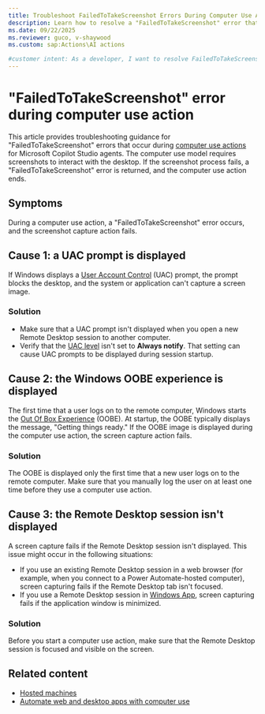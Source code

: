 ```yaml
---
title: Troubleshoot FailedToTakeScreenshot Errors During Computer Use Actions
description: Learn how to resolve a "FailedToTakeScreenshot" error that occurs during computer use actions in Microsoft Copilot Studio.
ms.date: 09/22/2025
ms.reviewer: guco, v-shaywood
ms.custom: sap:Actions\AI actions

#customer intent: As a developer, I want to resolve FailedToTakeScreenshot errors that occur during computer use actions. These errors are preventing me from using computer use actions with my Copilot agents.
---
```


# "FailedToTakeScreenshot" error during computer use action

This article provides troubleshooting guidance for "FailedToTakeScreenshot" errors that occur during [computer use actions](/microsoft-copilot-studio/computer-use) for Microsoft Copilot Studio agents. The computer use model requires screenshots to interact with the desktop. If the screenshot process fails, a "FailedToTakeScreenshot" error is returned, and the computer use action ends.

## Symptoms

During a computer use action, a "FailedToTakeScreenshot" error occurs, and the screenshot capture action fails.

## Cause 1: a UAC prompt is displayed

If Windows displays a [User Account Control](/windows/security/application-security/application-control/user-account-control/) (UAC) prompt, the prompt blocks the desktop, and the system or application can't capture a screen image.

### Solution

- Make sure that a UAC prompt isn't displayed when you open a new Remote Desktop session to another computer.
- Verify that the [UAC level](https://support.microsoft.com/windows/user-account-control-settings-d5b2046b-dcb8-54eb-f732-059f321afe18) isn't set to **Always notify**. That setting can cause UAC prompts to be displayed during session startup.

## Cause 2: the Windows OOBE experience is displayed

The first time that a user logs on to the remote computer, Windows starts the [Out Of Box Experience](/windows-hardware/customize/desktop/customize-oobe-in-windows-11) (OOBE). At startup, the OOBE typically displays the message, "Getting things ready." If the OOBE image is displayed during the computer use action, the screen capture action fails.

### Solution

The OOBE is displayed only the first time that a new user logs on to the remote computer. Make sure that you manually log the user on at least one time before they use a computer use action.

## Cause 3: the Remote Desktop session isn't displayed

A screen capture fails if the Remote Desktop session isn't displayed. This issue might occur in the following situations:

- If you use an existing Remote Desktop session in a web browser (for example, when you connect to a Power Automate-hosted computer), screen capturing fails if the Remote Desktop tab isn't focused.
- If you use a Remote Desktop session in [Windows App](/windows-app/overview), screen capturing fails if the application window is minimized.

### Solution

Before you start a computer use action, make sure that the Remote Desktop session is focused and visible on the screen.

## Related content

- [Hosted machines](/power-automate/desktop-flows/hosted-machines)
- [Automate web and desktop apps with computer use](/microsoft-copilot-studio/computer-use)
